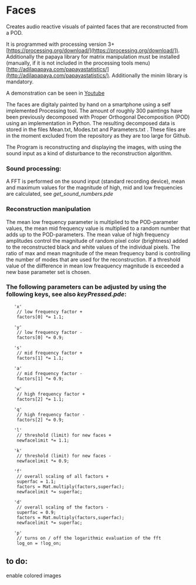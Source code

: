 # Faces

Creates audio reactive visuals of painted faces that are reconstructed from a POD.

It is programmed with processing version 3+ [https://processing.org/download/](https://processing.org/download/]).
Additionally the papaya library for matrix manipulation must be installed (manually, if it is not included in the processing tools menu) 
[http://adilapapaya.com/papayastatistics/](http://adilapapaya.com/papayastatistics/).
Additionally the minim library is mandatory.

A demonstration can be seen in [Youtube](https://youtu.be/9tYNO9L3Fw8?si=2eiku81FeP4XBE5N)

The faces are digitaly painted by hand on a smartphone using a self implemented Processing tool.
The amount of roughly 300 paintings have been previously decomposed with Proper Orthogonal Decomposition (POD) 
using an implementation in Python. The resulting decomposed data is stored in the files 
Mean.txt, Modes.txt and Parameters.txt . These files are in the moment excluded from the repository as they are 
too large for Github. 

The Program is reconstructing and displaying the images, with using the sound input as a kind of disturbance to 
the reconstruction algorithm. 

### Sound processing:

A FFT is performed on the sound input (standard recording device), mean and maximum values for the magnitude of high, mid and low 
frequencies are calculated, see *get_sound_numbers.pde*

### Reconstruction manipulation

The mean low frequency parameter is multiplied to the POD-parameter values, the mean mid frequency value is multiplied 
to a random number that adds up to the POD-parameters. The mean value of high frequency amplitudes control the magnitude of random
pixel color (brightness) added to the reconstructed black and white values of the individual pixels. The ratio of max and mean magnitude
of the mean frequency band is controlling the number of modes that are used for the reconstruction. If a threshold value of the diifference in 
mean low freaquency magnitude is exceeded a new base parameter set is chosen. 
 

### The following parameters can be adjusted by using the following keys, see also *keyPressed.pde*:

	   'x'
		// low frequency factor +
		factors[0] *= 1.1;
	  
	   'y'
		// low frequency factor -
		factors[0] *= 0.9;
	  
	   's'
		// mid frequency factor +
		factors[1] *= 1.1;
	  
	   'a'
		// mid frequency factor -
		factors[1] *= 0.9;
	  
	   'w'
		// high frequency factor +
		factors[2] *= 1.1;
	  
	   'q'
		// high frequency factor -
		factors[2] *= 0.9;
	    
	   'l'
		// threshold (limit) for new faces +
		newfacelimit *= 1.1;
	    
	   'k'
		// threshold (limit) for new faces -
		newfacelimit *= 0.9;
	    
	   'f'
		// overall scaling of all factors +
		superfac = 1.1;
		factors = Mat.multiply(factors,superfac);
		newfacelimit *= superfac;
	    
	   'd'
		// overall scaling of the factors -
		superfac = 0.9;
		factors = Mat.multiply(factors,superfac);
		newfacelimit *= superfac;
	    
	   'p'
		// turns on / off the logarithmic evaluation of the fft
		log_on = !log_on;

## to do: 

enable colored images
